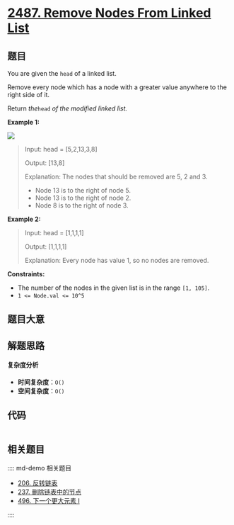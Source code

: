 # [2487. Remove Nodes From Linked List](https://leetcode.com/problems/remove-nodes-from-linked-list/)

## 题目

You are given the `head` of a linked list.

Remove every node which has a node with a greater value anywhere to the right
side of it.

Return _the_`head` _of the modified linked list._

**Example 1:**

![](https://assets.leetcode.com/uploads/2022/10/02/drawio.png)

> Input: head = [5,2,13,3,8]
>
> Output: [13,8]
>
> Explanation: The nodes that should be removed are 5, 2 and 3.
>
> - Node 13 is to the right of node 5.
> - Node 13 is to the right of node 2.
> - Node 8 is to the right of node 3.

**Example 2:**

> Input: head = [1,1,1,1]
>
> Output: [1,1,1,1]
>
> Explanation: Every node has value 1, so no nodes are removed.

**Constraints:**

- The number of the nodes in the given list is in the range `[1, 105]`.
- `1 <= Node.val <= 10^5`

## 题目大意

## 解题思路

#### 复杂度分析

- **时间复杂度**：`O()`
- **空间复杂度**：`O()`

## 代码

```javascript

```

## 相关题目

:::: md-demo 相关题目

- [206. 反转链表](./0206.md)
- [237. 删除链表中的节点](./0237.md)
- [496. 下一个更大元素 I](./0496.md)

::::

